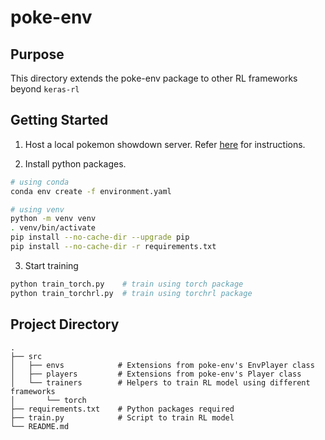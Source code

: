 # poke-env

## Purpose

This directory extends the poke-env package to other RL frameworks beyond `keras-rl`

## Getting Started

1. Host a local pokemon showdown server. Refer [here](https://poke-env.readthedocs.io/en/stable/getting_started.html#configuring-a-showdown-server) for instructions.

2. Install python packages.

```bash
# using conda
conda env create -f environment.yaml

# using venv
python -m venv venv
. venv/bin/activate
pip install --no-cache-dir --upgrade pip
pip install --no-cache-dir -r requirements.txt
```

3. Start training

```bash
python train_torch.py    # train using torch package
python train_torchrl.py  # train using torchrl package
```

## Project Directory

    .
    ├── src                     
    │   ├── envs            # Extensions from poke-env's EnvPlayer class
    │   ├── players         # Extensions from poke-env's Player class
    │   └── trainers        # Helpers to train RL model using different frameworks
    │       └── torch       
    ├── requirements.txt    # Python packages required
    ├── train.py            # Script to train RL model
    └── README.md